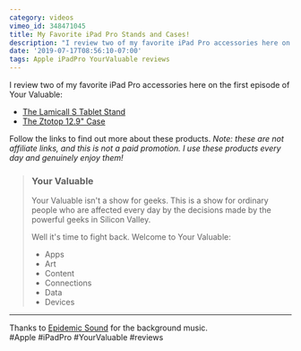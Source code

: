 ```yaml
---
category: videos
vimeo_id: 348471045
title: My Favorite iPad Pro Stands and Cases!
description: "I review two of my favorite iPad Pro accessories here on the first episode of Your Valuable: the Lamicall S Stand and the Ztotop 12.9\" Case."
date: '2019-07-17T08:56:10-07:00'
tags: Apple iPadPro YourValuable reviews
---
```


I review two of my favorite iPad Pro accessories here on the first episode of Your Valuable:

* [The Lamicall S Tablet Stand](https://www.lamicall.com/product/adjustable-tablet-stand-s/)
* [The Ztotop 12.9" Case](https://www.ztotopcase.com/index.php?m=Product&a=show&id=189)

Follow the links to find out more about these products. _Note: these are not affiliate links, and this is not a paid promotion. I use these products every day and genuinely enjoy them!_

> ### Your Valuable
> 
> Your Valuable isn't a show for geeks. This is a show for ordinary people who are affected every day by the decisions made by the powerful geeks in Silicon Valley.
> 
> Well it's time to fight back. Welcome to Your Valuable:
> 
> * Apps
> * Art
> * Content
> * Connections
> * Data
> * Devices

----

Thanks to [Epidemic Sound](https://player.epidemicsound.com) for the background music.  
#Apple #iPadPro #YourValuable #reviews